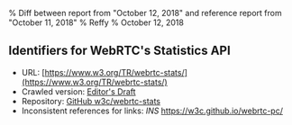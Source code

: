 % Diff between report from "October 12, 2018" and reference report from "October 11, 2018"
% Reffy
% October 12, 2018

## Identifiers for WebRTC's Statistics API

- URL: [https://www.w3.org/TR/webrtc-stats/](https://www.w3.org/TR/webrtc-stats/)
- Crawled version: [Editor's Draft](https://w3c.github.io/webrtc-stats/)
- Repository: [GitHub w3c/webrtc-stats](https://github.com/w3c/webrtc-stats)
- Inconsistent references for links: *INS* https://w3c.github.io/webrtc-pc/



